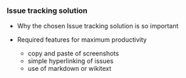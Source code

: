 ### Issue tracking solution

* Why the chosen Issue tracking solution is so important

* Required features for maximum productivity

  * copy and paste of screenshots
  * simple hyperlinking of issues
  * use of markdown or wikitext
